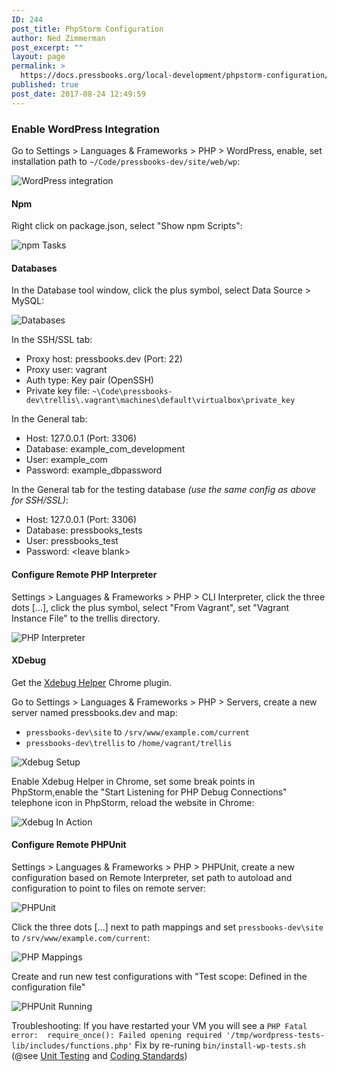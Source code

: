 ```yaml
---
ID: 244
post_title: PhpStorm Configuration
author: Ned Zimmerman
post_excerpt: ""
layout: page
permalink: >
  https://docs.pressbooks.org/local-development/phpstorm-configuration/
published: true
post_date: 2017-08-24 12:49:59
---
```

### Enable WordPress Integration

Go to Settings > Languages & Frameworks > PHP > WordPress, enable, set installation path to `~/Code/pressbooks-dev/site/web/wp`:

![WordPress integration][1]

#### Npm

Right click on package.json, select "Show npm Scripts":

![npm Tasks][2]

#### Databases

In the Database tool window, click the plus symbol, select Data Source > MySQL:

![Databases][3]

In the SSH/SSL tab: 

  + Proxy host: pressbooks.dev (Port: 22) 
  + Proxy user: vagrant 
  + Auth type: Key pair (OpenSSH) 
  + Private key file: `~\Code\pressbooks-dev\trellis\.vagrant\machines\default\virtualbox\private_key`

In the General tab: 

  + Host: 127.0.0.1 (Port: 3306) 
  + Database: example_com_development 
  + User: example_com 
  + Password: example_dbpassword

In the General tab for the testing database *(use the same config as above for SSH/SSL)*: 

  + Host: 127.0.0.1 (Port: 3306) 
  + Database: pressbooks_tests 
  + User: pressbooks_test 
  + Password: \<leave blank\>

#### Configure Remote PHP Interpreter

Settings > Languages & Frameworks > PHP > CLI Interpreter, click the three dots [...], click the plus symbol, select "From Vagrant", set "Vagrant Instance File" to the trellis directory.

![PHP Interpreter][4]

#### XDebug

Get the [Xdebug Helper][5] Chrome plugin.

Go to Settings > Languages & Frameworks > PHP > Servers, create a new server named pressbooks.dev and map:

*   `pressbooks-dev\site` to `/srv/www/example.com/current`
*   `pressbooks-dev\trellis` to `/home/vagrant/trellis`

![Xdebug Setup][6]

Enable Xdebug Helper in Chrome, set some break points in PhpStorm,enable the "Start Listening for PHP Debug Connections" telephone icon in PhpStorm, reload the website in Chrome:

![Xdebug In Action][7]

#### Configure Remote PHPUnit

Settings > Languages & Frameworks > PHP > PHPUnit, create a new configuration based on Remote Interpreter, set path to autoload and configuration to point to files on remote server:

![PHPUnit][8]

Click the three dots [...] next to path mappings and set `pressbooks-dev\site` to `/srv/www/example.com/current`:

![PHP Mappings][9]

Create and run new test configurations with "Test scope: Defined in the configuration file"

![PHPUnit Running][10]

Troubleshooting: If you have restarted your VM you will see a `PHP Fatal error:  require_once(): Failed opening required '/tmp/wordpress-tests-lib/includes/functions.php'` Fix by re-runing `bin/install-wp-tests.sh` (@see [Unit Testing][11] and [Coding Standards][12])

 [1]: https://docs.pressbooks.org/app/uploads/2017/08/WordPress.png
 [2]: https://docs.pressbooks.org/app/uploads/2017/08/npm-Tasks.png
 [3]: https://docs.pressbooks.org/app/uploads/2017/08/Databases.png
 [4]: https://docs.pressbooks.org/app/uploads/2017/08/PHP-Intepreter.png
 [5]: https://chrome.google.com/webstore/detail/xdebug-helper/eadndfjplgieldjbigjakmdgkmoaaaoc?utm_source=chrome-app-launcher-info-dialog
 [6]: https://docs.pressbooks.org/app/uploads/2017/08/Xdebug-1.png
 [7]: https://docs.pressbooks.org/app/uploads/2017/08/Xdebug-2.png
 [8]: https://docs.pressbooks.org/app/uploads/2017/08/PHPUnit.png
 [9]: https://docs.pressbooks.org/app/uploads/2017/08/PHP-Mappings.png
 [10]: https://docs.pressbooks.org/app/uploads/2017/08/PHPUnit-Running.png
 [11]: https://docs.pressbooks.org/unit-testing/
 [12]: https://docs.pressbooks.org/coding-standards/
